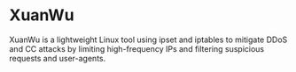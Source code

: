 # XuanWu
XuanWu is a lightweight Linux tool using ipset and iptables to mitigate DDoS and CC attacks by limiting high-frequency IPs and filtering suspicious requests and user-agents.

